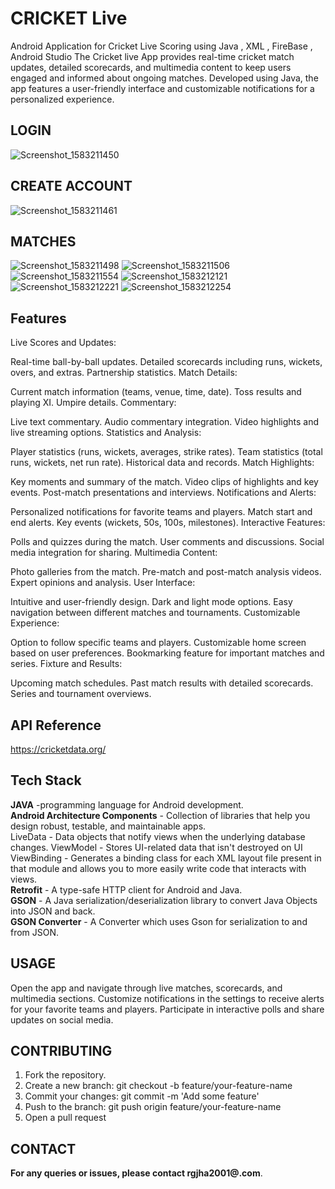 
# CRICKET Live
Android Application for Cricket Live Scoring using Java , XML , FireBase , Android Studio
The Cricket live  App provides real-time cricket match updates, detailed scorecards, and multimedia content to keep users engaged and informed about ongoing matches. Developed using Java, the app features a user-friendly interface and customizable notifications for a personalized experience.


## LOGIN
![Screenshot_1583211450](https://github.com/stranger0407/LIVE-CRICKET/assets/113629315/ec76e564-3f63-4e09-a44f-6d93facf6f22)
## CREATE ACCOUNT
![Screenshot_1583211461](https://github.com/stranger0407/LIVE-CRICKET/assets/113629315/b75772a8-52a5-4233-b156-433c7aeb945c)
## MATCHES

![Screenshot_1583211498](https://github.com/stranger0407/LIVE-CRICKET/assets/113629315/ae40a966-38ff-4abe-97b4-17f99383fdd1)
![Screenshot_1583211506](https://github.com/stranger0407/LIVE-CRICKET/assets/113629315/a1ac03e8-d48a-4bfa-bb17-d5c6a89994cf)
![Screenshot_1583211554](https://github.com/stranger0407/LIVE-CRICKET/assets/113629315/3f75cec1-2b45-40a0-a8ca-56bde308b748)
![Screenshot_1583212121](https://github.com/stranger0407/LIVE-CRICKET/assets/113629315/73bdcdd0-bbcc-49b2-ad13-57fd3625eda9)
![Screenshot_1583212221](https://github.com/stranger0407/LIVE-CRICKET/assets/113629315/fa156834-41f1-4aa4-8a4c-61ba70ab606d)
![Screenshot_1583212254](https://github.com/stranger0407/LIVE-CRICKET/assets/113629315/1afc7c14-0838-4958-b065-d66aed8bcc76)

## Features

Live Scores and Updates:

Real-time ball-by-ball updates.
Detailed scorecards including runs, wickets, overs, and extras.
Partnership statistics.
Match Details:

Current match information (teams, venue, time, date).
Toss results and playing XI.
Umpire details.
Commentary:

Live text commentary.
Audio commentary integration.
Video highlights and live streaming options.
Statistics and Analysis:

Player statistics (runs, wickets, averages, strike rates).
Team statistics (total runs, wickets, net run rate).
Historical data and records.
Match Highlights:

Key moments and summary of the match.
Video clips of highlights and key events.
Post-match presentations and interviews.
Notifications and Alerts:

Personalized notifications for favorite teams and players.
Match start and end alerts.
Key events (wickets, 50s, 100s, milestones).
Interactive Features:

Polls and quizzes during the match.
User comments and discussions.
Social media integration for sharing.
Multimedia Content:

Photo galleries from the match.
Pre-match and post-match analysis videos.
Expert opinions and analysis.
User Interface:

Intuitive and user-friendly design.
Dark and light mode options.
Easy navigation between different matches and tournaments.
Customizable Experience:

Option to follow specific teams and players.
Customizable home screen based on user preferences.
Bookmarking feature for important matches and series.
Fixture and Results:

Upcoming match schedules.
Past match results with detailed scorecards.
Series and tournament overviews.
## API Reference
https://cricketdata.org/




## Tech Stack
**JAVA** -programming language for Android development.    
**Android Architecture Components** - Collection of libraries that help you design robust, testable, and maintainable apps.                  
LiveData - Data objects that notify views when the underlying database changes.
ViewModel - Stores UI-related data that isn't destroyed on UI                            
ViewBinding - Generates a binding class for each XML layout file present in that module and allows you to more easily write code that interacts with views.          
**Retrofit** - A type-safe HTTP client for Android and Java.   
**GSON** - A Java serialization/deserialization library to convert Java Objects into JSON and back.          
**GSON Converter** - A Converter which uses Gson for serialization to and from JSON.

## USAGE
Open the app and navigate through live matches, scorecards, and multimedia sections.
Customize notifications in the settings to receive alerts for your favorite teams and players.
Participate in interactive polls and share updates on social media.

## CONTRIBUTING
1) Fork the repository.
2) Create a new branch:
      git checkout -b feature/your-feature-name
3) Commit your changes:
    git commit -m 'Add some feature'
4) Push to the branch:
       git push origin feature/your-feature-name
5) Open a pull request

## CONTACT
**For any queries or issues, please contact rgjha2001@.com**.
   
